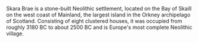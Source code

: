 Skara Brae is a stone-built Neolithic settlement, located on the Bay of Skaill on the west coast of Mainland, the largest island in the Orkney archipelago of Scotland. Consisting of eight clustered houses, it was occupied from roughly 3180 BC to about 2500 BC and is Europe's most complete Neolithic village.
